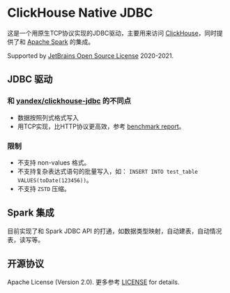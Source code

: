 ClickHouse Native JDBC
======================
这是一个用原生TCP协议实现的JDBC驱动，主要用来访问 [ClickHouse](https://clickhouse.yandex/)，同时提供了和 [Apache Spark](https://github.com/apache/spark/) 的集成。

Supported by [JetBrains Open Source License](https://www.jetbrains.com/?from=ClickHouse-Native-JDBC) 2020-2021. 

## JDBC 驱动

### 和 [yandex/clickhouse-jdbc](https://github.com/yandex/clickhouse-jdbc) 的不同点

* 数据按照列式格式写入
* 用TCP实现，比HTTP协议更高效，参考 [benchmark report](docs/dev/benchmark.md)。

### 限制

* 不支持 non-values 格式。
* 不支持复杂表达式语句的批量写入，如： `INSERT INTO test_table VALUES(toDate(123456))`。
* 不支持 `ZSTD` 压缩。

## Spark 集成

目前实现了和 Spark JDBC API 的打通，如数据类型映射，自动建表，自动情况表，读写等。

## 开源协议

Apache License (Version 2.0). 更多参考 [LICENSE](https://github.com/housepower/ClickHouse-Native-JDBC/LICENSE) for details.
